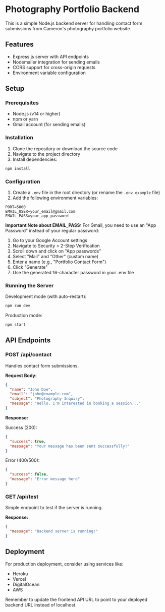 # Photography Portfolio Backend

This is a simple Node.js backend server for handling contact form submissions from Cameron's photography portfolio website.

## Features

- Express.js server with API endpoints
- Nodemailer integration for sending emails
- CORS support for cross-origin requests
- Environment variable configuration

## Setup

### Prerequisites

- Node.js (v14 or higher)
- npm or yarn
- Gmail account (for sending emails)

### Installation

1. Clone the repository or download the source code
2. Navigate to the project directory
3. Install dependencies:

```bash
npm install
```

### Configuration

1. Create a `.env` file in the root directory (or rename the `.env.example` file)
2. Add the following environment variables:

```
PORT=5000
EMAIL_USER=your_email@gmail.com
EMAIL_PASS=your_app_password
```

**Important Note about EMAIL_PASS:**
For Gmail, you need to use an "App Password" instead of your regular password:

1. Go to your Google Account settings
2. Navigate to Security > 2-Step Verification
3. Scroll down and click on "App passwords"
4. Select "Mail" and "Other" (custom name)
5. Enter a name (e.g., "Portfolio Contact Form")
6. Click "Generate"
7. Use the generated 16-character password in your .env file

### Running the Server

Development mode (with auto-restart):

```bash
npm run dev
```

Production mode:

```bash
npm start
```

## API Endpoints

### POST /api/contact

Handles contact form submissions.

**Request Body:**

```json
{
  "name": "John Doe",
  "email": "john@example.com",
  "subject": "Photography Inquiry",
  "message": "Hello, I'm interested in booking a session..."
}
```

**Response:**

Success (200):
```json
{
  "success": true,
  "message": "Your message has been sent successfully!"
}
```

Error (400/500):
```json
{
  "success": false,
  "message": "Error message here"
}
```

### GET /api/test

Simple endpoint to test if the server is running.

**Response:**

```json
{
  "message": "Backend server is running!"
}
```

## Deployment

For production deployment, consider using services like:

- Heroku
- Vercel
- DigitalOcean
- AWS

Remember to update the frontend API URL to point to your deployed backend URL instead of localhost. 